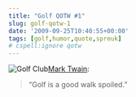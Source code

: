```yaml
---
title: "Golf QOTW #1"
slug: golf-qotw-1
date: '2009-09-25T10:40:55+00:00'
tags: [golf,humor,quote,spreuk]
# cspell:ignore qotw
---
```

![Golf Club](/wp-content/uploads/2009/08/golf-club.jpg?w=150 "Golf Club")[Mark Twain](http://nl.wikipedia.org/wiki/Mark_Twain):

> “Golf is a good walk spoiled.”
